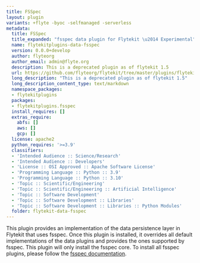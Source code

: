 ```yaml
---
title: FSSpec
layout: plugin
variants: +flyte -byoc -selfmanaged -serverless
metadata:
  title: FSSpec
  title_expanded: "fsspec data plugin for Flytekit \u2014 Experimental"
  name: flytekitplugins-data-fsspec
  version: 0.0.0+develop
  author: flyteorg
  author_email: admin@flyte.org
  description: This is a deprecated plugin as of flytekit 1.5
  url: https://github.com/flyteorg/flytekit/tree/master/plugins/flytekit-data-fsspec
  long_description: "This is a deprecated plugin as of flytekit 1.5"
  long_description_content_type: text/markdown
  namespace_packages:
  - flytekitplugins
  packages:
  - flytekitplugins.fsspec
  install_requires: []
  extras_require:
    abfs: []
    aws: []
    gcp: []
  license: apache2
  python_requires: '>=3.9'
  classifiers:
  - 'Intended Audience :: Science/Research'
  - 'Intended Audience :: Developers'
  - 'License :: OSI Approved :: Apache Software License'
  - 'Programming Language :: Python :: 3.9'
  - 'Programming Language :: Python :: 3.10'
  - 'Topic :: Scientific/Engineering'
  - 'Topic :: Scientific/Engineering :: Artificial Intelligence'
  - 'Topic :: Software Development'
  - 'Topic :: Software Development :: Libraries'
  - 'Topic :: Software Development :: Libraries :: Python Modules'
  folder: flytekit-data-fsspec
---
```



This plugin provides an implementation of the data persistence layer in Flytekit that uses fsspec. Once this plugin
is installed, it overrides all default implementations of the data plugins and provides the ones supported by fsspec. This plugin
will only install the fsspec core. To install all fsspec plugins, please follow the [fsspec documentation](https://filesystem-spec.readthedocs.io/en/latest/).
